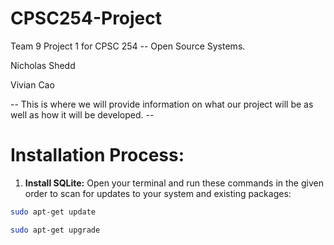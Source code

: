 # CPSC254-Project
Team 9 Project 1 for CPSC 254 -- Open Source Systems.

Nicholas Shedd

Vivian Cao



-- This is where we will provide information on what our project will be as well as how it will be developed. --

# Installation Process:
1. **Install SQLite:**
  Open your terminal and run these commands in the given order to scan for updates to your system and existing packages:
  ```bash
  sudo apt-get update
  ```
  ```bash
  sudo apt-get upgrade
  ```
  
